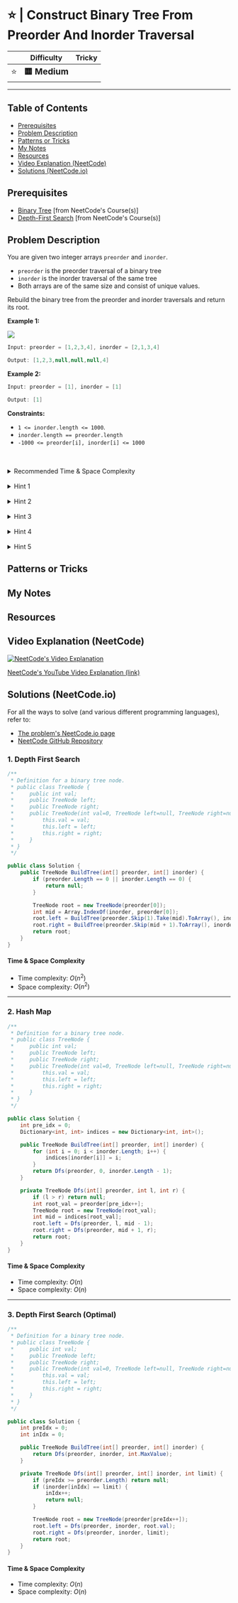 # ⭐ | Construct Binary Tree From Preorder And Inorder Traversal

|   | Difficulty | Tricky |
|---|------------|--------|
| <big>⭐<big> | <big>**🟨 Medium**</big> | <big></big> |


---

## Table of Contents

- [Prerequisites](#prerequisites)
- [Problem Description](#problem-description)
- [Patterns or Tricks](#patterns-or-tricks)
- [My Notes](#my-notes)
- [Resources](#resources)
- [Video Explanation (NeetCode)](#video-explanation-neetcode)
- [Solutions (NeetCode.io)](#solutions-neetcodeio)
    


## Prerequisites
- [Binary Tree](https://neetcode.io/courses/dsa-for-beginners/16) [from NeetCode's Course(s)]
- [Depth-First Search](https://neetcode.io/courses/dsa-for-beginners/19) [from NeetCode's Course(s)]


## Problem Description
You are given two integer arrays `preorder` and `inorder`.
        
* `preorder` is the preorder traversal of a binary tree
* `inorder` is the inorder traversal of the same tree
* Both arrays are of the same size and consist of unique values.

Rebuild the binary tree from the preorder and inorder traversals and return its root.

**Example 1:**

![](https://imagedelivery.net/CLfkmk9Wzy8_9HRyug4EVA/938c14d3-6669-47ab-924b-a1a08640f200/public)

```java
Input: preorder = [1,2,3,4], inorder = [2,1,3,4]

Output: [1,2,3,null,null,null,4]
```

**Example 2:**

```java
Input: preorder = [1], inorder = [1]

Output: [1]
```

**Constraints:**
* `1 <= inorder.length <= 1000`.
* `inorder.length == preorder.length`
* `-1000 <= preorder[i], inorder[i] <= 1000`

<br>
<br>
<details class="hint-accordion">  
    <summary>Recommended Time & Space Complexity</summary>
    <p>
    You should aim for a solution with <code>O(n)</code> time and <code>O(n)</code> space, where <code>n</code> is the number of nodes.
    </p>
</details>

<br>
<details class="hint-accordion">  
    <summary>Hint 1</summary>
    <p>
   You can observe that the in-order traversal helps divide the array into two halves based on the root node: the left part corresponds to the left subtree, and the right part corresponds to the right subtree. Can you think of how we can get the index of the root node in the in-order array? Maybe you should look into the pre-order traversal array.
    </p>
</details>

<br>
<details class="hint-accordion">  
    <summary>Hint 2</summary>
    <p>
    From the pre-order traversal, we know that the first node is the root node. Using this information, can you now construct the binary tree?
    </p>
</details>

<br>
<details class="hint-accordion">  
    <summary>Hint 3</summary>
    <p>
    After getting the root node from pre-order traversal, we then look for the index of that node in the in-order array. We can linearly search for the index but this would be an <code>O(n^2)</code> solution. Can you think of a better way? Maybe we can use a data structure to get the index of a node in <code>O(1)</code>?
    </p>
</details>

<br>
<details class="hint-accordion">  
    <summary>Hint 4</summary>
    <p>
    We can use a hash map to get the index of any node in the in-order array in <code>O(1)</code> time. How can we implement this?
    </p>
</details>

<br>
<details class="hint-accordion">  
    <summary>Hint 5</summary>
    <p>
    We use Depth First Search (DFS) to construct the tree. A global variable tracks the current index in the pre-order array. Indices <code>l</code> and <code>r</code> represent the segment in the in-order array for the current subtree. For each node in the pre-order array, we create a node, find its index in the in-order array using the hash map, and recursively build the left and right subtrees by splitting the range <code>[l, r]</code> into two parts for the left and right subtrees.
    </p>
</details>

## Patterns or Tricks
<!-- This section is for any patterns or tricks noticed/spotted when solving the question which we can use as an indication of using the same approach(es) used here when facing another problems somewhat like this. -->

## My Notes


## Resources


## Video Explanation (NeetCode)
[![NeetCode's Video Explanation](https://img.youtube.com/vi/ihj4IQGZ2zc/0.jpg)](https://www.youtube.com/watch?v=ihj4IQGZ2zc)

[NeetCode's YouTube Video Explanation (link)](https://www.youtube.com/watch?v=ihj4IQGZ2zc)


## Solutions (NeetCode.io)
For all the ways to solve (and various different programming languages), refer to:
- [The problem's NeetCode.io page](https://neetcode.io/problems/binary-tree-from-preorder-and-inorder-traversal)
- [NeetCode GitHub Repository](https://github.com/neetcode-gh/leetcode)

### 1. Depth First Search






```csharp
/**
 * Definition for a binary tree node.
 * public class TreeNode {
 *     public int val;
 *     public TreeNode left;
 *     public TreeNode right;
 *     public TreeNode(int val=0, TreeNode left=null, TreeNode right=null) {
 *         this.val = val;
 *         this.left = left;
 *         this.right = right;
 *     }
 * }
 */

public class Solution {
    public TreeNode BuildTree(int[] preorder, int[] inorder) {
        if (preorder.Length == 0 || inorder.Length == 0) {
            return null;
        }

        TreeNode root = new TreeNode(preorder[0]);
        int mid = Array.IndexOf(inorder, preorder[0]);
        root.left = BuildTree(preorder.Skip(1).Take(mid).ToArray(), inorder.Take(mid).ToArray());
        root.right = BuildTree(preorder.Skip(mid + 1).ToArray(), inorder.Skip(mid + 1).ToArray());
        return root;
    }
}
```




#### Time & Space Complexity

* Time complexity: $O(n ^ 2)$
* Space complexity: $O(n ^ 2)$

---

### 2. Hash Map






```csharp
/**
 * Definition for a binary tree node.
 * public class TreeNode {
 *     public int val;
 *     public TreeNode left;
 *     public TreeNode right;
 *     public TreeNode(int val=0, TreeNode left=null, TreeNode right=null) {
 *         this.val = val;
 *         this.left = left;
 *         this.right = right;
 *     }
 * }
 */

public class Solution {
    int pre_idx = 0;
    Dictionary<int, int> indices = new Dictionary<int, int>();

    public TreeNode BuildTree(int[] preorder, int[] inorder) {
        for (int i = 0; i < inorder.Length; i++) {
            indices[inorder[i]] = i;
        }
        return Dfs(preorder, 0, inorder.Length - 1);
    }

    private TreeNode Dfs(int[] preorder, int l, int r) {
        if (l > r) return null;
        int root_val = preorder[pre_idx++];
        TreeNode root = new TreeNode(root_val);
        int mid = indices[root_val];
        root.left = Dfs(preorder, l, mid - 1);
        root.right = Dfs(preorder, mid + 1, r);
        return root;
    }
}
```




#### Time & Space Complexity

* Time complexity: $O(n)$
* Space complexity: $O(n)$

---

### 3. Depth First Search (Optimal)






```csharp
/**
 * Definition for a binary tree node.
 * public class TreeNode {
 *     public int val;
 *     public TreeNode left;
 *     public TreeNode right;
 *     public TreeNode(int val=0, TreeNode left=null, TreeNode right=null) {
 *         this.val = val;
 *         this.left = left;
 *         this.right = right;
 *     }
 * }
 */

public class Solution {
    int preIdx = 0;
    int inIdx = 0;

    public TreeNode BuildTree(int[] preorder, int[] inorder) {
        return Dfs(preorder, inorder, int.MaxValue);
    }

    private TreeNode Dfs(int[] preorder, int[] inorder, int limit) {
        if (preIdx >= preorder.Length) return null;
        if (inorder[inIdx] == limit) {
            inIdx++;
            return null;
        }

        TreeNode root = new TreeNode(preorder[preIdx++]);
        root.left = Dfs(preorder, inorder, root.val);
        root.right = Dfs(preorder, inorder, limit);
        return root;
    }
}
```




#### Time & Space Complexity

* Time complexity: $O(n)$
* Space complexity: $O(n)$
